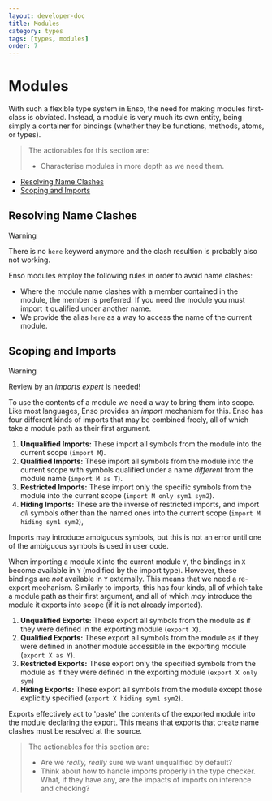 ```yaml
---
layout: developer-doc
title: Modules
category: types
tags: [types, modules]
order: 7
---
```


# Modules

With such a flexible type system in Enso, the need for making modules
first-class is obviated. Instead, a module is very much its own entity, being
simply a container for bindings (whether they be functions, methods, atoms, or
types).

> The actionables for this section are:
>
> - Characterise modules in more depth as we need them.

<!-- MarkdownTOC levels="2,3" autolink="true" -->

- [Resolving Name Clashes](#resolving-name-clashes)
- [Scoping and Imports](#scoping-and-imports)

<!-- /MarkdownTOC -->

## Resolving Name Clashes

> [!WARNING]
> There is no `here` keyword anymore and the clash resultion is probably also
> not working.
>
> Enso modules employ the following rules in order to avoid name clashes:
>
> - Where the module name clashes with a member contained in the module, the
>   member is preferred. If you need the module you must import it qualified under
>   another name.
> - We provide the alias `here` as a way to access the name of the current module.

## Scoping and Imports

> [!WARNING]
> Review by an _imports expert_ is needed!

To use the contents of a module we need a way to bring them into scope. Like
most languages, Enso provides an _import_ mechanism for this. Enso has four
different kinds of imports that may be combined freely, all of which take a
module path as their first argument.

1.  **Unqualified Imports:** These import all symbols from the module into the
    current scope (`import M`).
2.  **Qualified Imports:** These import all symbols from the module into the
    current scope with symbols qualified under a name _different_ from the
    module name (`import M as T`).
3.  **Restricted Imports:** These import only the specific symbols from the
    module into the current scope (`import M only sym1 sym2`).
4.  **Hiding Imports:** These are the inverse of restricted imports, and import
    _all_ symbols other than the named ones into the current scope
    (`import M hiding sym1 sym2`),

Imports may introduce ambiguous symbols, but this is not an error until one of
the ambiguous symbols is used in user code.

When importing a module `X` into the current module `Y`, the bindings in `X`
become available in `Y` (modified by the import type). However, these bindings
are _not_ available in `Y` externally. This means that we need a re-export
mechanism. Similarly to imports, this has four kinds, all of which take a module
path as their first argument, and all of which _may_ introduce the module it
exports into scope (if it is not already imported).

1.  **Unqualified Exports:** These export all symbols from the module as if they
    were defined in the exporting module (`export X`).
2.  **Qualified Exports:** These export all symbols from the module as if they
    were defined in another module accessible in the exporting module
    (`export X as Y`).
3.  **Restricted Exports:** These export only the specified symbols from the
    module as if they were defined in the exporting module (`export X only sym`)
4.  **Hiding Exports:** These export all symbols from the module except those
    explicitly specified (`export X hiding sym1 sym2`).

Exports effectively act to 'paste' the contents of the exported module into the
module declaring the export. This means that exports that create name clashes
must be resolved at the source.

> The actionables for this section are:
>
> - Are we _really, really_ sure we want unqualified by default?
> - Think about how to handle imports properly in the type checker. What, if
>   they have any, are the impacts of imports on inference and checking?
